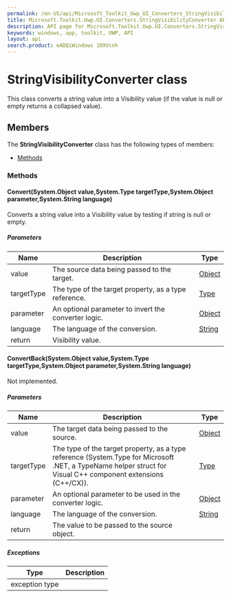 ```yaml
---
permalink: /en-US/api/Microsoft_Toolkit_Uwp_UI_Converters_StringVisibilityConverter.htm
title: Microsoft.Toolkit.Uwp.UI.Converters.StringVisibilityConverter API 
description: API page for Microsoft.Toolkit.Uwp.UI.Converters.StringVisibilityConverter
keywords: windows, app, toolkit, UWP, API
layout: api
search.product: eADQiWindows 10XVcnh
---
```



# StringVisibilityConverter class

This class converts a string value into a Visibility value (if the value is null or empty returns a collapsed value).

## Members

The **StringVisibilityConverter** class has the following types of members:

* [Methods](#Methods)

### Methods

#### Convert(System.Object value,System.Type targetType,System.Object parameter,System.String language)

Converts a string value into a Visibility value by testing if string is null or empty.

##### Parameters



| Name | Description | Type || --- | --- | --- || value | The source data being passed to the target. | [Object](https://msdn.microsoft.com/library/windows/apps/System.Object) || targetType | The type of the target property, as a type reference. | [Type](https://msdn.microsoft.com/library/windows/apps/System.Type) || parameter | An optional parameter to invert the converter logic. | [Object](https://msdn.microsoft.com/library/windows/apps/System.Object) || language | The language of the conversion. | [String](https://msdn.microsoft.com/library/windows/apps/System.String) || return |Visibility value. |




#### ConvertBack(System.Object value,System.Type targetType,System.Object parameter,System.String language)

Not implemented.

##### Parameters



| Name | Description | Type || --- | --- | --- || value | The target data being passed to the source. | [Object](https://msdn.microsoft.com/library/windows/apps/System.Object) || targetType | The type of the target property, as a type reference (System.Type for Microsoft .NET, a TypeName helper struct for Visual C++ component extensions (C++/CX)). | [Type](https://msdn.microsoft.com/library/windows/apps/System.Type) || parameter | An optional parameter to be used in the converter logic. | [Object](https://msdn.microsoft.com/library/windows/apps/System.Object) || language | The language of the conversion. | [String](https://msdn.microsoft.com/library/windows/apps/System.String) || return |The value to be passed to the source object. |


##### Exceptions


| Type | Description || --- | --- || exception type | |

